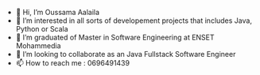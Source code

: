 - 👋 Hi, I’m Oussama Aalaila
- 👀 I’m interested in all sorts of developement projects that includes Java, Python or Scala
- 🌱 I’m graduated of Master in Software Engineering at ENSET Mohammedia
- 💞️ I’m looking to collaborate as an Java Fullstack Software Engineer
- 📫 How to reach me : 0696491439

<!---
OussamaAalailiev/OussamaAalailiev is a ✨ special ✨ repository because its `README.md` (this file) appears on your GitHub profile.
You can click the Preview link to take a look at your changes.
--->

